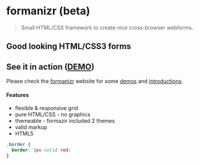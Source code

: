 # formanizr (beta)

> Small HTML/CSS framework to create nice cross-browser webforms.

## Good looking HTML/CSS3 forms


## See it in action ([DEMO](http://formanizr.firchow.net))
Please check the [formanizr](http://formanizr.firchow.net) website for some [demos](http://formanizr.firchow.net) and [introductions](http://formanizr.firchow.net).

#### Features
- flexible & responsive grid
- pure HTML/CSS - no graphics
- themeable - formazir included 2 themes
- valid markup
- HTML5

```css
.border {
  border: 1px solid red;
}
```
